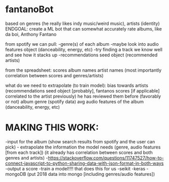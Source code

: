 # fantanoBot

based on genres (he really likes indy music/weird music), artists (identity)
ENDGOAL: create a ML bot that can somewhat accurately rate albums, like da boi, Anthony Fantano

from spotify we can pull:
    -genre(s) of each album
    -maybe look into audio features object (danceability, energy, etc)
        -try finding a track we know well and see how it stacks up
    -recommendations seed object (recommended artists)

from the spreadsheet:
    scores
    album names
    artist names
    (most importantly correlation between scores and genres/artists)

what do we need to extrapolate (to train model):
    bias towards artists (recommendations seed object [probably], fantanos scores [if applicable] correlated to the artist previously)
        he has reviewed them before (favorably or not)
    album genre (spotify data)
    avg audio features of the album (danceability, energy, etc)

# MAKING THIS WORK:
-input for the album (show search results from spotify and the user can pick)
    - extrapolate the information the model needs (genre, audio features [from each track])
        (it already has correlation between scores and both genres and artists)
    -https://stackoverflow.com/questions/11747527/how-to-connect-javascript-to-python-sharing-data-with-json-format-in-both-ways
-output a score
-train a model!!!! that does this for us
    -seikit
    -keras
    -mongoDB (put 2018 data into mongo [including genres/audio features])